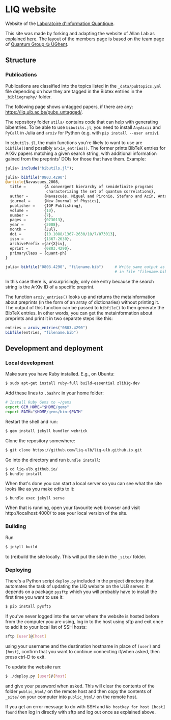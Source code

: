 # LIQ website

Website of the
[Laboratoire d'Information Quantique](https://liq.ulb.ac.be/).

This site was made by forking and adapting the website of Allan Lab as
explained [here](http://www.allanlab.org/aboutwebsite.html). The layout of
the members page is based on the team page of
[Quantum Group @ UGhent](https://www.quantumghent.com/).



## Structure

### Publications

Publications are classified into the topics listed in the
`_data/pubtopics.yml` file depending on how they are tagged in the Bibtex
entries in the `_bibliography/` folder.

The following page shows untagged papers, if there are any:
https://liq.ulb.ac.be/pubs_untagged/.

The repository folder `utils/` contains code that can help with generating
bibentries. To be able to use `bibutils.jl`, you need to install `AnyAscii`
and `PyCall` in Julia and `arxiv` for Python (e.g. with `pip install --user
arxiv`).

In `bibutils.jl`, the main functions you're likely to want to use are
`bibfile()`and possibly `arxiv_entries()`. The former prints BibTeX entries
for ArXiv papers matching a given search string, with additional information
gained from the preprints' DOIs for those that have them. Example:
```julia
julia> include("bibutils.jl");

julia> bibfile("0803.4290")
@article{Navascues_2008,
  title =        {A convergent hierarchy of semidefinite programs
                  characterizing the set of quantum correlations},
  author =       {Navascués, Miguel and Pironio, Stefano and Acín, Antonio},
  journal =      {New Journal of Physics},
  publisher =    {IOP Publishing},
  volume =       {10},
  number =       {7},
  pages =        {073013},
  year =         {2008},
  month =        {Jul},
  doi =          {10.1088/1367-2630/10/7/073013},
  issn =         {1367-2630},
  archivePrefix ={ar{X}iv},
  eprint =       {0803.4290},
  primaryClass = {quant-ph}
}

julia> bibfile("0803.4290", "filename.bib")     # Write same output as above
                                                # in file "filename.bib".
```
In this case there is, unsurprisingly, only one entry because the search
string is the ArXiv ID of a specific preprint.

The function `arxiv_entries()` looks up and returns the metainformation about
preprints (in the form of an array of dictionaries) without printing it. The
output of this function can be passed to `bibfile()` to then generate the
BibTeX entries. In other words, you can get the metainformation about
preprints and print it in two separate steps like this:
```julia
entries = arxiv_entries("0803.4290")
bibfile(entries, "filename.bib")
```



## Development and deployment

### Local development

Make sure you have Ruby installed. E.g., on Ubuntu:
```bash
$ sudo apt-get install ruby-full build-essential zlib1g-dev
```

Add these lines to `.bashrc` in your home folder:
```bash
# Install Ruby Gems to ~/gems
export GEM_HOME="$HOME/gems"
export PATH="$HOME/gems/bin:$PATH"
```

Restart the shell and run:
```bash
$ gem install jekyll bundler webrick
```

Clone the repository somewhere:
```bash
$ git clone https://github.com/liq-ulb/liq-ulb.github.io.git
```

Go into the directory and run `bundle install`:
```bash
$ cd liq-ulb.github.io/
$ bundle install
```
When that's done you can start a local server so you can see what the site
looks like as you make edits to it:
```
$ bundle exec jekyll serve
```
When that is running, open your favourite web browser and visit
http://localhost:4000/ to see your local version of the site.



### Building

Run
```bash
$ jekyll build
```
to (re)build the site locally. This will put the site in the `_site/` folder.



### Deploying

There's a Python script `deploy.py` included in the project directory that
automates the task of updating the LIQ website on the ULB server. It depends
on a package `pysftp` which you will probably have to install the first time
you want to use it:
```bash
$ pip install pysftp
```

If you've never logged into the server where the website is hosted before
from the computer you are using, log in to the host using sftp and exit once
to add it to your local list of SSH hosts:
```bash
sftp [user]@[host]
```
using your username and the destination hostname in place of `[user]` and
`[host]`, confirm that you want to continue connecting if/when asked, then
press ctrl-D to exit.

To update the website run:
```bash
$ ./deploy.py [user]@[host]
```
and give your password when asked. This will clear the contents
of the folder `public_html/` on the remote host and then copy the contents of
`_site/` on your computer into `public_html/` on the remote host.

If you get an error message to do with SSH and `No hostkey for host [host]
found` then log in directly with sftp and log out once as explained
above.
